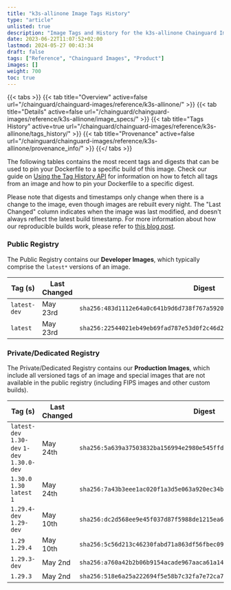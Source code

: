 ```yaml
---
title: "k3s-allinone Image Tags History"
type: "article"
unlisted: true
description: "Image Tags and History for the k3s-allinone Chainguard Image"
date: 2023-06-22T11:07:52+02:00
lastmod: 2024-05-27 00:43:34
draft: false
tags: ["Reference", "Chainguard Images", "Product"]
images: []
weight: 700
toc: true
---
```


{{< tabs >}}
{{< tab title="Overview" active=false url="/chainguard/chainguard-images/reference/k3s-allinone/" >}}
{{< tab title="Details" active=false url="/chainguard/chainguard-images/reference/k3s-allinone/image_specs/" >}}
{{< tab title="Tags History" active=true url="/chainguard/chainguard-images/reference/k3s-allinone/tags_history/" >}}
{{< tab title="Provenance" active=false url="/chainguard/chainguard-images/reference/k3s-allinone/provenance_info/" >}}
{{</ tabs >}}

The following tables contains the most recent tags and digests that can be used to pin your Dockerfile to a specific build of this image. Check our guide on [Using the Tag History API](/chainguard/chainguard-images/using-the-tag-history-api/) for information on how to fetch all tags from an image and how to pin your Dockerfile to a specific digest.

Please note that digests and timestamps only change when there is a change to the image, even though images are rebuilt every night. The "Last Changed" column indicates when the image was last modified, and doesn't always reflect the latest build timestamp. For more information about how our reproducible builds work, please refer to [this blog post](https://www.chainguard.dev/unchained/reproducing-chainguards-reproducible-image-builds).

### Public Registry
The Public Registry contains our **Developer Images**, which typically comprise the `latest*` versions of an image.

| Tag (s)       | Last Changed | Digest                                                                    |
|---------------|--------------|---------------------------------------------------------------------------|
|  `latest-dev` | May 23rd     | `sha256:483d1112e64a0c641b9d6d738f767a592097b02bb9e830bd3d4e28cc91d79830` |
|  `latest`     | May 23rd     | `sha256:22544021eb49eb69fad787e53d0f2c46d291f4a225d89e31e8d254cae4d7ef30` |


### Private/Dedicated Registry
The Private/Dedicated Registry contains our **Production Images**, which include all versioned tags of an image and special images that are not available in the public registry (including FIPS images and other custom builds).

| Tag (s)                                       | Last Changed | Digest                                                                    |
|-----------------------------------------------|--------------|---------------------------------------------------------------------------|
|  `latest-dev` `1.30-dev` `1-dev` `1.30.0-dev` | May 24th     | `sha256:5a639a37503832ba156994e2980e545ffda0e0b9936febd1692dec9ca0ec9c8c` |
|  `1.30.0` `1.30` `latest` `1`                 | May 24th     | `sha256:7a43b3eee1ac020f1a3d5e063a920ec34bb9b40388fb9b9d885c0bddba102da2` |
|  `1.29.4-dev` `1.29-dev`                      | May 10th     | `sha256:dc2d568ee9e45f037d87f5988de1215ea694250f265687395c221f0db91d0b2a` |
|  `1.29` `1.29.4`                              | May 10th     | `sha256:5c56d213c46230fabd71a863df56fbec091c726a2ce78fa74a68dfa0601b00dd` |
|  `1.29.3-dev`                                 | May 2nd      | `sha256:a760a42b2b06b9154acade967aaca61a14f0c9195c8132f5d6c821368bb95368` |
|  `1.29.3`                                     | May 2nd      | `sha256:518e6a25a222694f5e58b7c32fa7e72ca798125507f47838087ebcdc6f908b65` |

